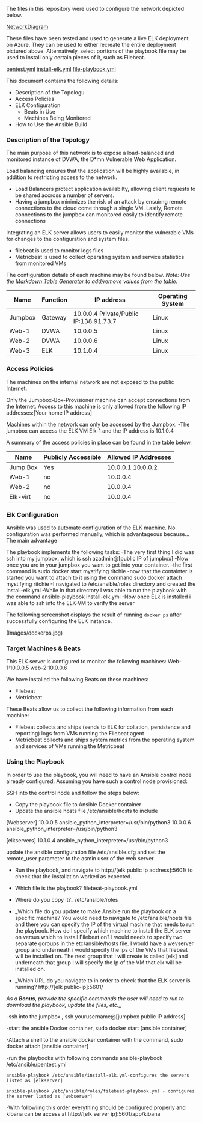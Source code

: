 The files in this repository were used to configure the network depicted below.

[NetworkDiagram](images/NetworkDiagram.jpg)

These files have been tested and used to generate a live ELK deployment on Azure. 
They can be used to either recreate the entire deployment pictured above. 
Alternatively, select portions of the playbook file may be used to install only certain pieces of it, such as Filebeat.

  [pentest.yml](ansible/pentest.yml.txt)
  [install-elk.yml](ansible/install-elk.yml.txt)
  [file-playbook.yml](ansible/file-playbook.yml.txt)

This document contains the following details:
- Description of the Topologu
- Access Policies
- ELK Configuration
  - Beats in Use
  - Machines Being Monitored
- How to Use the Ansible Build


### Description of the Topology

The main purpose of this network is to expose a load-balanced and monitored instance of DVWA, the D*mn Vulnerable Web Application.

Load balancing ensures that the application will be highly available, in addition to restricting access to the network.
   - Load Balancers protect application availabilty, allowing client requests to be shared accross a number of servers.
   - Having a jumpbox minimizes the risk of an attack by ensuirng remote connections to the cloud come through a single VM. 
     Lastly, Remote connections to the jumpbox can monitored easily to identify remote connections


Integrating an ELK server allows users to easily monitor the vulnerable VMs for changes to the configuration and system files.
- filebeat is used to monitor logs files
- Metricbeat is used to collect operating system and service statistics from monitored VMs

The configuration details of each machine may be found below.
_Note: Use the [Markdown Table Generator](http://www.tablesgenerator.com/markdown_tables) to add/remove values from the table_.

| Name    | Function | IP address                             | Operating System |
|---------|----------|----------------------------------------|------------------|
| Jumpbox | Gateway  | 10.0.0.4 Private/Public IP:138.91.73.7 | Linux            |
| Web-1   | DVWA     | 10.0.0.5                               | Linux            |
| Web-2   | DVWA     | 10.0.0.6                               | Linux            |
| Web-3   | ELK      | 10.1.0.4                               | Linux            |
### Access Policies

The machines on the internal network are not exposed to the public Internet. 

Only the Jumpbox-Box-Provisioner machine can accept connections from the Internet. 
Access to this machine is only allowed from the following IP addresses:[Your home IP address]


Machines within the network can only be accessed by the Jumpbox.
  -The jumpbox can access the ELK VM Elk-1 and the IP address is 10.1.0.4

A summary of the access policies in place can be found in the table below.

| Name     | Publicly Accessible | Allowed IP Addresses |
|----------|---------------------|----------------------|
| Jump Box | Yes                 | 10.0.0.1 10.0.0.2    |
| Web-1    | no                  | 10.0.0.4             |
| Web-2    | no                  | 10.0.0.4             |
| Elk-virt | no                  | 10.0.0.4             |


### Elk Configuration

Ansible was used to automate configuration of the ELK machine. No configuration was performed manually, which is advantageous because...
The main advantage

The playbook implements the following tasks:
-The very first thing I did was ssh into my jumpbox. which is ssh azadmin@[public IP of jumpbox]
-Now once you are in your jumpbox you want to get into your container.
   -the first command is sudo docker start mystifying ritchie
   -now that the containter is started you want to attach to it using the command sudo docker attach mystifying ritchie
-I navigated to /etc/ansible/roles directory and created the install-elk.yml
-While in that directory I was able to run the playbook with the command ansible-playbook install-elk.yml
-Now once ELk is installed i was able to ssh into the ELK-VM to verify the server

The following screenshot displays the result of running `docker ps` after successfully configuring the ELK instance.

(Images/dockerps.jpg)

### Target Machines & Beats
This ELK server is configured to monitor the following machines:
Web-1:10.0.0.5
web-2:10.0.0.6

We have installed the following Beats on these machines:
- Filebeat
- Metricbeat

These Beats allow us to collect the following information from each machine:
- Filebeat collects and ships (sends to ELK for collation, persistence and reporting) logs from VMs running the Filebeat agent
- Metricbeat collects and ships system metrics from the operating system and services of VMs running the Metricbeat


### Using the Playbook
In order to use the playbook, you will need to have an Ansible control node already configured. Assuming you have such a control node provisioned: 

SSH into the control node and follow the steps below:
- Copy the playbook file to Ansible Docker container
- Update the ansible hosts file /etc/ansible/hosts to include

[Webserver]
10.0.0.5 ansible_python_interpreter=/usr/bin/python3
10.0.0.6 ansible_python_interpreter=/usr/bin/python3

[elkservers]
10.1.0.4 ansible_python_interpreter=/usr/bin/python3

update the ansible configuration file /etc/ansible.cfg and set the remote_user parameter to the asmin user of the web server
- Run the playbook, and navigate to http://[elk public ip address]:5601/ to check that the installation worked as expected.


- Which file is the playbook? filebeat-playbook.yml 
- Where do you copy it?_ /etc/ansible/roles
- _Which file do you update to make Ansible run the playbook on a specific machine? You would need to navigate to /etc/ansible/hosts file and there you can specify the IP of the virtual machine that needs to run the playbook.
How do I specify which machine to install the ELK server on versus which to install Filebeat on? I would needs to specify two separate goroups in the etc/ansible/hosts file. I would have a wevserver group and underneath i would specify the Ips of the VMs that filebeat will be installed on. The next group that I will create is called [elk] and underneath that group I will specify the Ip of the VM that elk will be installed on.
- _Which URL do you navigate to in order to check that the ELK server is running? http://[elk public-ip]:5601/

_As a **Bonus**, provide the specific commands the user will need to run to download the playbook, update the files, etc.__

-ssh into the jumpbox , ssh yourusername@[jumpbox public IP address]

-start the ansible Docker container, sudo docker start [ansible container]

-Attach a shell to the ansible docker container with the command, sudo docker attach [ansible container]

-run the playbooks with following commands
    ansible-playbook /etc/ansible/pentest.yml 

    ansible-playbook /etc/ansible/install-elk.yml-configures the servers listed as [elkserver]

    ansible-playbook /etc/ansible/roles/filebeat-playbook.yml - configures the server listed as [webserver]

-With followiing this order everything should be configured properly and kibana can be access at http://[elk server ip]:5601/app/kibana
